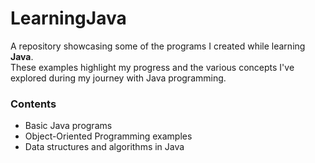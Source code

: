 # LearningJava

A repository showcasing some of the programs I created while learning **Java**.  
These examples highlight my progress and the various concepts I've explored during my journey with Java programming.

### Contents
- Basic Java programs
- Object-Oriented Programming examples
- Data structures and algorithms in Java

